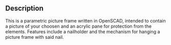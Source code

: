 
## Description

This is a parametric picture frame written in OpenSCAD, intended to contain a picture of your choosen and an acrylic pane for protection from the elements. Features include a nailholder and the mechanism for hanging a picture frame with said nail. 

